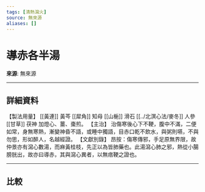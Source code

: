 ```yaml
---
tags: [清熱瀉火]
source: 無來源
aliases: []
---
```


# 導赤各半湯

**來源**: 無來源  

---

## 詳細資料
【製法用量】 [[黃連]] 黃芩 [[犀角]] 知母 [[山梔]] 滑石 [[../北溟心法/麥冬]] 人參 [[甘草]] 茯神
加燈心、薑、棗煎。
【主治】
治傷寒後心下不鞕，腹中不滿，二便如常，身無寒熱，漸變神昏不語，或睡中獨語，目赤口乾不飲水，與粥則嚥，不與勿思，形如醉人，名越經證。
【文獻別錄】
昂按：傷寒傳邪，手足原無界限，故仲景亦有瀉心數湯，而麻黃桂枝，先正以為皆肺藥也。此湯瀉心肺之邪，熱從小腸膀胱出，故亦曰導赤，其與瀉心異者，以無痞鞕之證也。

---

## 比較
